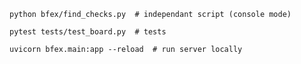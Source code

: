 `python bfex/find_checks.py  # independant script (console mode)`

`pytest tests/test_board.py  # tests`

`uvicorn bfex.main:app --reload  # run server locally`
